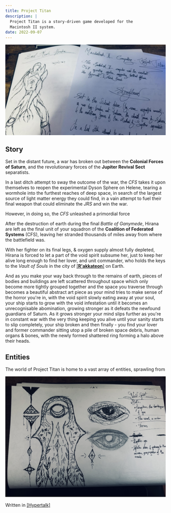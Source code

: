 ```yaml
---
title: Project Titan
description: |
  Project Titan is a story-driven game developed for the
  Macintosh II system.
date: 2022-09-07
---
```


![Intial Project's scrapbook](/static/img/Fa-uHw7WYAARG2U.jpg)

## Story

Set in the distant future, a war has broken out between the __Colonial Forces of Saturn__, and the revolutionary forces of the __Jupiter Revival Sect__ separatists.

In a last ditch attempt to sway the outcome of the war, the *CFS* takes it upon themselves to reopen the experimental Dyson Sphere on Helene, tearing a wormhole into the furthest reaches of deep space, in search of the largest source of light matter energy they could find, in a vain attempt to fuel their final weapon that could eliminate the *JRS* and win the war.

However, in doing so, the *CFS* unleashed a primordial force

After the destruction of earth during the final *Battle of Ganymede*, Hirana are left as the final unit of your squadron of the __Coalition of Federated Systems__ (CFS), leaving her stranded thousands of miles away from where the battlefield was.

With her fighter on its final legs, & oxygen supply almost fully depleted, Hirana is forced to let a part of the void spirit subsume her, just to keep her alive long enough to find her lover, and unit commander, who holds the keys to the *Vault of Souls* in the city of [[__R'akkateon__]](./Rakkaeton) on Earth.

And as you make your way back through to the remains of earth, pieces of bodies and buildings are left scattered throughout space which only become more tightly grouped together and the space you traverse through becomes a beautiful abstract art piece as your mind tries to make sense of the horror you're in, with the void spirit slowly eating away at your soul, your ship starts to grow with the void infestation until it becomes an unrecognisable abomination, growing stronger as it defeats the newfound guardians of Saturn.
As it grows stronger your mind slips further as you're in constant war with the very thing keeping you alive until your sanity starts to slip completely, your ship broken and then finally - you find your lover and former commander sitting utop a pile of broken space debris, human organs & bones, with the newly formed shattered ring forming a halo above their heads.

## Entities

The world of Project Titan is home to a vast array of entities, sprawling from

![Void spirit entity](/static/content/art/voidspirit.jpg)

Written in [[Hypertalk]](./Hypertalk)
